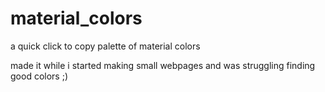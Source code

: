 # material_colors
a quick click to copy palette of material colors

made it while i started making small webpages and was struggling finding good colors ;)

